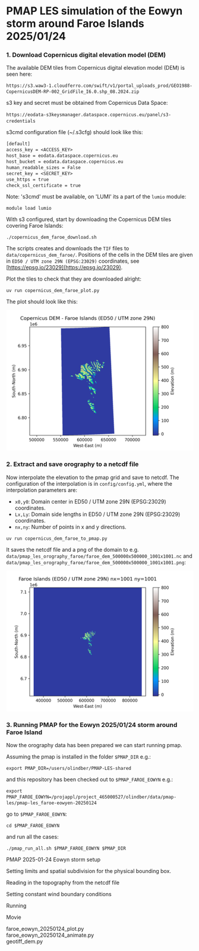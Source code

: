 # PMAP LES simulation of the Eowyn storm around Faroe Islands 2025/01/24

### 1. Download Copernicus digital elevation model (DEM)


The available DEM tiles from  Copernicus digital elevation model (DEM) is seen here:

```
https://s3.waw3-1.cloudferro.com/swift/v1/portal_uploads_prod/GEO1988-CopernicusDEM-RP-002_GridFile_I6.0.shp_08.2024.zip
```

s3 key and secret must be obtained from Copernicus Data Space:

`https://eodata-s3keysmanager.dataspace.copernicus.eu/panel/s3-credentials`

s3cmd configuration file (~/.s3cfg) should look like this:
```
[default]
access_key = <ACCESS_KEY>
host_base = eodata.dataspace.copernicus.eu
host_bucket = eodata.dataspace.copernicus.eu
human_readable_sizes = False
secret_key = <SECRET_KEY>
use_https = true
check_ssl_certificate = true
```

Note: 's3cmd' must be available, on 'LUMI' its a part of the `lumio` module:

```
module load lumio
```

With s3 configured, start by downloading the Copernicus DEM tiles covering Faroe Islands:

```
./copernicus_dem_faroe_download.sh  
```

The scripts creates and downloads the `TIF` files to `data/copernicus_dem_faroe/`. Positions of the cells in the DEM tiles are given in `ED50 / UTM zone 29N (EPSG:23029)` coordinates, see [https://epsg.io/23029](https://epsg.io/23029).


Plot the tiles to check that they are downloaded alright:

```
uv run copernicus_dem_faroe_plot.py      
```

The plot should look like this:

![data/copernicus_dem_faroe.png](assets/copernicus_dem_faroe.png)

### 2. Extract and save orography to a netcdf file 

Now interpolate the elevation to the pmap grid and save to netcdf. The configuration of the interpolation is in `config/config.yml`, where the interpolation parameters are:

- `x0,y0`: Domain center in ED50 / UTM zone 29N (EPSG:23029) coordinates.
- `Lx,Ly`: Domain side lengths in ED50 / UTM zone 29N (EPSG:23029) coordinates.
- `nx,ny`: Number of points in x and y directions.

```
uv run copernicus_dem_faroe_to_pmap.py  
```
It saves the netcdf file and a png of the domain to e.g. `data/pmap_les_orography_faroe/faroe_dem_500000x500000_1001x1001.nc` and `data/pmap_les_orography_faroe/faroe_dem_500000x500000_1001x1001.png`: 

![data/pmap_les_orography_faroe/faroe_dem_500000x500000_1001x1001.png](assets/faroe_dem_500000x500000_1001x1001.png)


### 3. Running PMAP for the Eowyn 2025/01/24 storm around Faroe Island 

Now the orography data has been prepared we can start running pmap.

Assuming the pmap is installed in the folder `$PMAP_DIR` e.g.:
```
export PMAP_DIR=/users/olindber/PMAP-LES-shared
```

and this repository has been checked out to `$PMAP_FAROE_EOWYN` e.g.:

```
export PMAP_FAROE_EOWYN=/projappl/project_465000527/olindber/data/pmap-les/pmap-les_faroe-eowyen-20250124
```

go to `$PMAP_FAROE_EOWYN`:

```
cd $PMAP_FAROE_EOWYN
```

and run all the cases:

```
./pmap_run_all.sh $PMAP_FAROE_EOWYN $PMAP_DIR
```

PMAP 2025-01-24 Eowyn storm setup

Setting limits and spatial subdivision for the physical bounding box. 

Reading in the topography from the netcdf file

Setting constant wind boundary conditions

Running

Movie




faroe_eowyn_20250124_plot.py  
faroe_eowyn_20250124_animate.py  
geotiff_dem.py                
